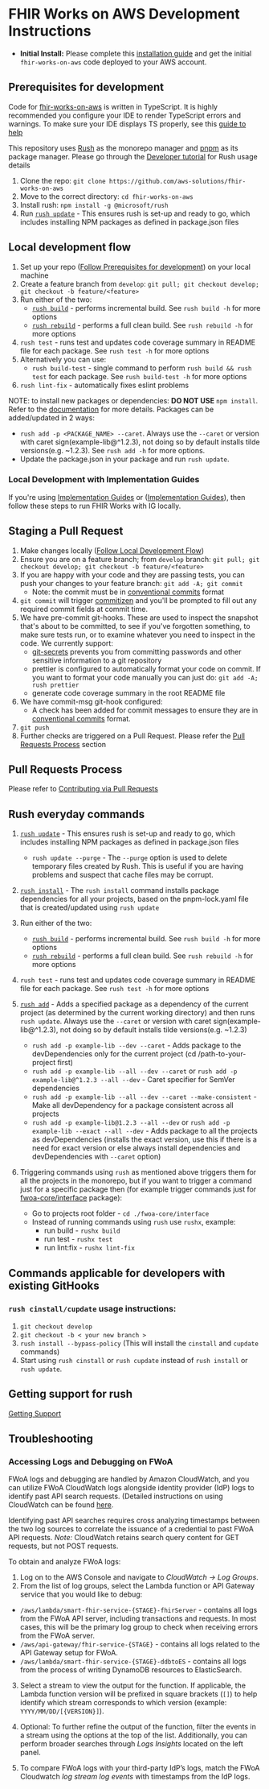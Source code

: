 # FHIR Works on AWS Development Instructions

- **Initial Install:** Please complete this [installation guide](./INSTALL.md) and get the initial `fhir-works-on-aws` code deployed to your AWS account.

## Prerequisites for development

Code for [fhir-works-on-aws](https://github.com/aws-solutions/fhir-works-on-aws) is written in TypeScript. It is highly recommended you configure your IDE to render TypeScript errors and warnings. To make sure your IDE displays TS properly, see this [guide to help](https://medium.com/@netczuk/even-faster-code-formatting-using-eslint-22b80d061461)

This repository uses [Rush](https://rushjs.io/pages/intro/welcome/) as the monorepo manager and [pnpm](https://rushjs.io/pages/maintainer/package_managers/) as its package manager. Please go through the [Developer tutorial](https://rushjs.io/pages/developer/new_developer/) for Rush usage details

1. Clone the repo: `git clone https://github.com/aws-solutions/fhir-works-on-aws`
2. Move to the correct directory: `cd fhir-works-on-aws`
3. Install rush: `npm install -g @microsoft/rush`
4. Run [`rush update`](https://rushjs.io/pages/commands/rush_update/) - This ensures rush is set-up and ready to go, which includes installing NPM packages as defined in package.json files

## Local development flow

1. Set up your repo ([Follow Prerequisites for development](#prerequisites-for-development)) on your local machine
2. Create a feature branch from `develop`: `git pull; git checkout develop; git checkout -b feature/<feature>`
3. Run either of the two:
   - [`rush build`](https://rushjs.io/pages/commands/rush_build/) - performs incremental build. See `rush build -h` for more options
   - [`rush rebuild`](https://rushjs.io/pages/commands/rush_rebuild/) - performs a full clean build. See `rush rebuild -h` for more options
4. `rush test` - runs test and updates code coverage summary in README file for each package. See `rush test -h` for more options
5. Alternatively you can use:
   - `rush build-test` - single command to perform `rush build && rush test` for each package. See `rush build-test -h` for more options
6. `rush lint-fix` - automatically fixes eslint problems

NOTE: to install new packages or dependencies: **DO NOT USE** `npm install`. Refer to the [documentation](https://rushjs.io/pages/developer/modifying_package_json/) for more details. Packages can be added/updated in 2 ways:

- `rush add -p <PACKAGE_NAME> --caret`. Always use the `--caret` or version with caret sign(example-lib@^1.2.3), not doing so by default installs tilde versions(e.g. ~1.2.3). See `rush add -h` for more options.
- Update the package.json in your package and run `rush update`.

### Local Development with Implementation Guides

If you're using [Implementation Guides](./solutions/deployment/USING_IMPLEMENTATION_GUIDES.md) or ([Implementation Guides](./solutions/smart-deployment/USING_IMPLEMENTATION_GUIDES.md)), then follow these steps to run FHIR Works with IG locally.

## Staging a Pull Request

1. Make changes locally ([Follow Local Development Flow](#Local-Development-Flow))
2. Ensure you are on a feature branch; from `develop` branch: `git pull; git checkout develop; git checkout -b feature/<feature>`
3. If you are happy with your code and they are passing tests, you can push your changes to your feature branch: `git add -A; git commit`
   - Note: the commit must be in [conventional commits](https://www.conventionalcommits.org/en/v1.0.0/) format
4. `git commit` will trigger [commitizen](https://github.com/commitizen/cz-cli) and you'll be prompted to fill out any required commit fields at commit time.
5. We have pre-commit git-hooks. These are used to inspect the snapshot that's about to be committed, to see if you've forgotten something, to make sure tests run, or to examine whatever you need to inspect in the code. We currently support:
   - [git-secrets](https://github.com/awslabs/git-secrets) prevents you from committing passwords and other sensitive information to a git repository
   - prettier is configured to automatically format your code on commit. If you want to format your code manually you can just do: `git add -A; rush prettier`
   - generate code coverage summary in the root README file
6. We have commit-msg git-hook configured:
   - A check has been added for commit messages to ensure they are in [conventional commits](https://www.conventionalcommits.org/en/v1.0.0/) format.
7. `git push`
8. Further checks are triggered on a Pull Request. Please refer the [Pull Requests Process](#pull-requests-process) section

## Pull Requests Process

Please refer to [Contributing via Pull Requests](./CONTRIBUTING.md#contributing-via-pull-requests)

## Rush everyday commands

1. [`rush update`](https://rushjs.io/pages/commands/rush_update/) - This ensures rush is set-up and ready to go, which includes installing NPM packages as defined in package.json files
   - `rush update --purge` - The `--purge` option is used to delete temporary files created by Rush. This is useful if you are having problems and suspect that cache files may be corrupt.
2. [`rush install`](https://rushjs.io/pages/commands/rush_install/) - The `rush install` command installs package dependencies for all your projects, based on the pnpm-lock.yaml file that is created/updated using `rush update`
3. Run either of the two:
   - [`rush build`](https://rushjs.io/pages/commands/rush_build/) - performs incremental build. See `rush build -h` for more options
   - [`rush rebuild`](https://rushjs.io/pages/commands/rush_rebuild/) - performs a full clean build. See `rush rebuild -h` for more options
4. `rush test` - runs test and updates code coverage summary in README file for each package. See `rush test -h` for more options
5. [`rush add`](https://rushjs.io/pages/commands/rush_add/) - Adds a specified package as a dependency of the current project (as determined by the current working directory) and then runs `rush update`. Always use the `--caret` or version with caret sign(example-lib@^1.2.3), not doing so by default installs tilde versions(e.g. ~1.2.3)

   - `rush add -p example-lib --dev --caret` - Adds package to the devDependencies only for the current project (cd /path-to-your-project first)
   - `rush add -p example-lib --all --dev --caret` or `rush add -p example-lib@^1.2.3 --all --dev` - Caret specifier for SemVer dependencies
   - `rush add -p example-lib --all --dev --caret --make-consistent` - Make all devDependency for a package consistent across all projects
   - `rush add -p example-lib@1.2.3 --all --dev` or `rush add -p example-lib --exact --all --dev` - Adds package to all the projects as devDependencies (installs the exact version, use this if there is a need for exact version or else always install dependencies and devDependencies with `--caret` option)

6. Triggering commands using `rush` as mentioned above triggers them for all the projects in the monorepo, but if you want to trigger a command just for a specific package then (for example trigger commands just for [fwoa-core/interface](./fwoa-core/interface/) package):
   - Go to projects root folder - `cd ./fwoa-core/interface`
   - Instead of running commands using `rush` use `rushx`, example:
     - run build - `rushx build`
     - run test - `rushx test`
     - run lint:fix - `rushx lint-fix`

## Commands applicable for developers with existing GitHooks

### `rush cinstall/cupdate` usage instructions:

1. `git checkout develop`
2. `git checkout -b < your new branch >`
3. `rush install --bypass-policy` (This will install the `cinstall` and `cupdate` commands)
4. Start using `rush cinstall` or `rush cupdate` instead of `rush install` or `rush update`.

## Getting support for rush

[Getting Support](https://rushjs.io/pages/help/support/)

## Troubleshooting

### Accessing Logs and Debugging on FWoA

FWoA logs and debugging are handled by Amazon CloudWatch, and you can utilize FWoA CloudWatch logs alongside identity provider (IdP) logs to identify past API search requests. (Detailed instructions on using CloudWatch can be found [here](https://docs.aws.amazon.com/AmazonCloudWatch/latest/monitoring/WhatIsCloudWatch.html).

Identifying past API searches requires cross analyzing timestamps between the two log sources to correlate the issuance of a credential to past FWoA API requests. _Note:_ CloudWatch retains search query content for GET requests, but not POST requests.

To obtain and analyze FWoA logs:

1. Log on to the AWS Console and navigate to _CloudWatch →_ _Log Groups_.
2. From the list of log groups, select the Lambda function or API Gateway service that you would like to debug:

- `/aws/lambda/smart-fhir-service-{STAGE}-fhirServer` - contains all logs from the FWoA API server, including transactions and requests. In most cases, this will be the primary log group to check when receiving errors from the FWoA server.
- `/aws/api-gateway/fhir-service-{STAGE}` - contains all logs related to the API Gateway setup for FWoA.
- `/aws/lambda/smart-fhir-service-{STAGE}-ddbtoES` - contains all logs from the process of writing DynamoDB resources to ElasticSearch.

3. Select a stream to view the output for the function. If applicable, the Lambda function version will be prefixed in square brackets (`[]`) to help identify which stream corresponds to which version (example: `YYYY/MM/DD/[{VERSION}]`).

4. Optional: To further refine the output of the function, filter the events in a stream using the options at the top of the list. Additionally, you can perform broader searches through _Logs Insights_ located on the left panel.
5. To compare FWoA logs with your third-party IdP’s logs, match the FWoA Cloudwatch _log stream log events_ with timestamps from the IdP logs.
